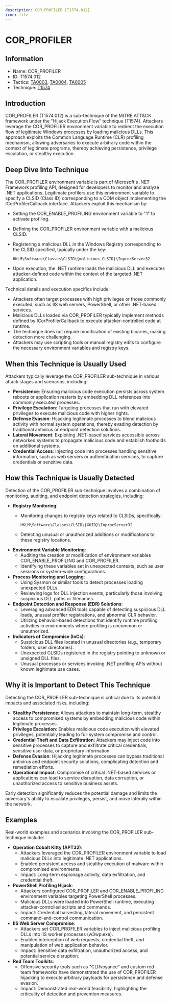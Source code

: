 ```yaml
---
description: COR_PROFILER [T1574.012]
icon: file
---
```


# COR\_PROFILER

## Information

* Name: COR\_PROFILER
* ID: T1574.012
* Tactics: [TA0003](../), [TA0004](../../ta0004/), [TA0005](../../ta0005/)
* Technique: [T1574](./)

## Introduction

COR\_PROFILER (T1574.012) is a sub-technique of the MITRE ATT\&CK framework under the "Hijack Execution Flow" technique (T1574). Attackers leverage the COR\_PROFILER environment variable to redirect the execution flow of legitimate Windows processes by loading malicious DLLs. This approach exploits the Common Language Runtime (CLR) profiling mechanism, allowing adversaries to execute arbitrary code within the context of legitimate programs, thereby achieving persistence, privilege escalation, or stealthy execution.

## Deep Dive Into Technique

The COR\_PROFILER environment variable is part of Microsoft's .NET Framework profiling API, designed for developers to monitor and analyze .NET applications. Legitimate profilers use this environment variable to specify a CLSID (Class ID) corresponding to a COM object implementing the ICorProfilerCallback interface. Attackers exploit this mechanism by:

* Setting the COR\_ENABLE\_PROFILING environment variable to "1" to activate profiling.
* Defining the COR\_PROFILER environment variable with a malicious CLSID.
*   Registering a malicious DLL in the Windows Registry corresponding to the CLSID specified, typically under the key:

    ```
    HKLM\Software\Classes\CLSID\{malicious_CLSID}\InprocServer32
    ```
* Upon execution, the .NET runtime loads the malicious DLL and executes attacker-defined code within the context of the targeted .NET application.

Technical details and execution specifics include:

* Attackers often target processes with high privileges or those commonly executed, such as IIS web servers, PowerShell, or other .NET-based services.
* Malicious DLLs loaded via COR\_PROFILER typically implement methods defined by ICorProfilerCallback to execute attacker-controlled code at runtime.
* The technique does not require modification of existing binaries, making detection more challenging.
* Attackers may use scripting tools or manual registry edits to configure the necessary environment variables and registry keys.

## When this Technique is Usually Used

Attackers typically leverage the COR\_PROFILER sub-technique in various attack stages and scenarios, including:

* **Persistence**: Ensuring malicious code execution persists across system reboots or application restarts by embedding DLL references into commonly executed processes.
* **Privilege Escalation**: Targeting processes that run with elevated privileges to execute malicious code with higher rights.
* **Defense Evasion**: Hijacking legitimate processes to blend malicious activity with normal system operations, thereby evading detection by traditional antivirus or endpoint detection solutions.
* **Lateral Movement**: Exploiting .NET-based services accessible across networked systems to propagate malicious code and establish footholds on additional systems.
* **Credential Access**: Injecting code into processes handling sensitive information, such as web servers or authentication services, to capture credentials or sensitive data.

## How this Technique is Usually Detected

Detection of the COR\_PROFILER sub-technique involves a combination of monitoring, auditing, and endpoint detection strategies, including:

* **Registry Monitoring**:
  *   Monitoring changes to registry keys related to CLSIDs, specifically:

      ```
      HKLM\Software\Classes\CLSID\{GUID}\InprocServer32
      ```
  * Detecting unusual or unauthorized additions or modifications to these registry locations.
* **Environment Variable Monitoring**:
  * Auditing the creation or modification of environment variables COR\_ENABLE\_PROFILING and COR\_PROFILER.
  * Identifying these variables set in unexpected contexts, such as user sessions or system-wide configurations.
* **Process Monitoring and Logging**:
  * Using Sysmon or similar tools to detect processes loading unexpected DLLs.
  * Reviewing logs for DLL injection events, particularly those involving suspicious DLL paths or filenames.
* **Endpoint Detection and Response (EDR) Solutions**:
  * Leveraging advanced EDR tools capable of detecting suspicious DLL loads, unusual profiler registrations, and abnormal CLR behavior.
  * Utilizing behavior-based detections that identify runtime profiling activities in environments where profiling is uncommon or unauthorized.
* **Indicators of Compromise (IoCs)**:
  * Suspicious DLL files located in unusual directories (e.g., temporary folders, user directories).
  * Unexpected CLSIDs registered in the registry pointing to unknown or unsigned DLL files.
  * Unusual processes or services invoking .NET profiling APIs without known legitimate use cases.

## Why it is Important to Detect This Technique

Detecting the COR\_PROFILER sub-technique is critical due to its potential impacts and associated risks, including:

* **Stealthy Persistence**: Allows attackers to maintain long-term, stealthy access to compromised systems by embedding malicious code within legitimate processes.
* **Privilege Escalation**: Enables malicious code execution with elevated privileges, potentially leading to full system compromise and control.
* **Credential Theft and Data Exfiltration**: Attackers may inject code into sensitive processes to capture and exfiltrate critical credentials, sensitive user data, or proprietary information.
* **Defense Evasion**: Hijacking legitimate processes can bypass traditional antivirus and endpoint security solutions, complicating detection and remediation efforts.
* **Operational Impact**: Compromise of critical .NET-based services or applications can lead to service disruption, data corruption, or unauthorized access to sensitive business assets.

Early detection significantly reduces the potential damage and limits the adversary's ability to escalate privileges, persist, and move laterally within the network.

## Examples

Real-world examples and scenarios involving the COR\_PROFILER sub-technique include:

* **Operation Cobalt Kitty (APT32)**:
  * Attackers leveraged the COR\_PROFILER environment variable to load malicious DLLs into legitimate .NET applications.
  * Enabled persistent access and stealthy execution of malware within compromised environments.
  * Impact: Long-term espionage activity, data exfiltration, and credential theft.
* **PowerShell Profiling Hijack**:
  * Attackers configured COR\_PROFILER and COR\_ENABLE\_PROFILING environment variables targeting PowerShell processes.
  * Malicious DLLs were loaded into PowerShell runtime, executing attacker-controlled scripts and commands.
  * Impact: Credential harvesting, lateral movement, and persistent command-and-control communication.
* **IIS Web Server Compromise**:
  * Attackers set COR\_PROFILER variables to inject malicious profiling DLLs into IIS worker processes (w3wp.exe).
  * Enabled interception of web requests, credential theft, and manipulation of web application behavior.
  * Impact: Sensitive data exfiltration, unauthorized access, and potential service disruption.
* **Red Team Toolkits**:
  * Offensive security tools such as "CLRvoyance" and custom red-team frameworks have demonstrated the use of COR\_PROFILER hijacking to execute arbitrary payloads for persistence and defense evasion.
  * Impact: Demonstrated real-world feasibility, highlighting the criticality of detection and prevention measures.
